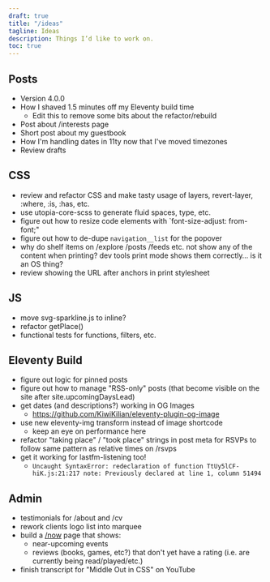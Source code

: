 ```yaml
---
draft: true
title: "/ideas"
tagline: Ideas
description: Things I’d like to work on.
toc: true
---
```


## Posts

- Version 4.0.0
- How I shaved 1.5 minutes off my Eleventy build time
    - Edit this to remove some bits about the refactor/rebuild
- Post about /interests page
- Short post about my guestbook
- How I'm handling dates in 11ty now that I've moved timezones
- Review drafts

## CSS

- review and refactor CSS and make tasty usage of layers, revert-layer, :where, :is, :has, etc.
- use utopia-core-scss to generate fluid spaces, type, etc.
- figure out how to resize code elements with `font-size-adjust: from-font;"
- figure out how to de-dupe `navigation__list` for the popover
- why do shelf items on /explore /posts /feeds etc. not show any of the content when printing? dev tools print mode shows them correctly… is it an OS thing?
- review showing the URL after anchors in print stylesheet

## JS

- move svg-sparkline.js to inline?
- refactor getPlace()
- functional tests for functions, filters, etc.

## Eleventy Build

- figure out logic for pinned posts
- figure out how to manage "RSS-only" posts (that become visible on the site after site.upcomingDaysLead)
- get dates (and descriptions?) working in OG Images
    - https://github.com/KiwiKilian/eleventy-plugin-og-image
- use new eleventy-img transform instead of image shortcode
    - keep an eye on performance here
- refactor "taking place" / "took place" strings in post meta for RSVPs to follow same pattern as relative times on /rsvps
- get it working for lastfm-listening too!
    - `Uncaught SyntaxError: redeclaration of function TtUy5lCF-hiK.js:21:217 note: Previously declared at line 1, column 51494`

## Admin

- testimonials for /about and /cv
- rework clients logo list into marquee
- build a [/now](/now/) page that shows:
    - near-upcoming events
    - reviews (books, games, etc?) that don't yet have a rating (i.e. are currently being read/played/etc.)
- finish transcript for "Middle Out in CSS" on YouTube
